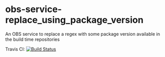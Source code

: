 # obs-service-replace_using_package_version
An OBS service to replace a regex with some package version available
in the build time repositories

Travis CI: [![Build Status](https://travis-ci.org/davidcassany/obs-service-replace_using_package_version.svg?branch=master)](https://travis-ci.org/davidcassany/obs-service-replace_using_package_version)
